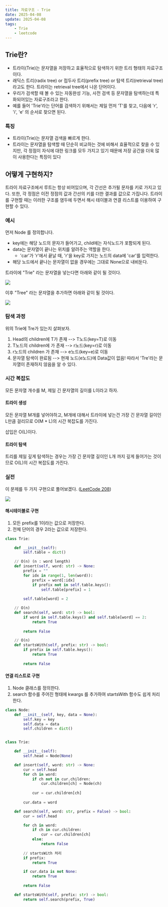 ```yaml
---
title: 자료구조 - Trie
date: 2025-04-08
update: 2025-04-08
tags:
    - Trie
    - leetcode
---
```


## Trie란?

- 트라이(Trie)는 문자열을 저장하고 효율적으로 탐색하기 위한 트리 형태의 자료구조이다.
- 래딕스 트리(radix tree) or 접두사 트리(prefix tree) or 탐색 트리(retrieval tree)라고도 한다. 트라이는 retrieval tree에서 나온 단어이다.
- 우리가 검색할 때 볼 수 있는 자동완성 기능, 사전 검색 등 문자열을 탐색하는데 특화되어있는 자료구조라고 한다.
- 예를 들어 'Trie'라는 단어를 검색하기 위해서는 제일 먼저 'T'를 찾고, 다음에 'r', 'i', 'e' 의 순서로 찾으면 된다.

### 특징
- 트라이(Trie)는 문자열 검색을 빠르게 한다.
- 트라이는 문자열을 탐색할 때 단순히 비교하는 것에 비해서 효율적으로 찾을 수 있지만, 각 정점이 자식에 대한 링크를 모두 가지고 있기 때문에 저장 공간을 더욱 많이 사용한다는 특징이 있다

## 어떻게 구현하지?
트라이 자료구조에서 루트는 항상 비어있으며, 각 간선은 추가될 문자를 키로 가지고 있다. 또한, 각 정점은 이전 정점의 값과 간선의 키를 더한 결과를 값으로 가집니다. 트라이를 구현할 때는 이러한 구조를 염두에 두면서 해시 테이블과 연결 리스트를 이용하여 구현할 수 있다.

### 예시
먼저 Node 를 정의합니다.
- key에는 해당 노드의 문자가 들어가고, child에는 자식노드가 포함되게 된다.
- data는 문자열이 끝나는 위치를 알려주는 역할을 한다.
    - 'car'가 'r'에서 끝날 때, 'r'을 key로 가지는 노드의 data에 'car'를 입력한다.
- 해당 노드에서 끝나는 문자열이 없을 경우에는 그대로 None으로 내비둔다.

트라이에 "Trie" 라는 문자열을 넣는다면 아래와 같이 될 것이다.

![](1.png)

이후 "Tree" 라는 문자열을 추가하면 아래와 같이 될 것이다.

![](2.png)

### 탐색 과정
위의 Trie에 Tre가 있는지 살펴보자.
1. Head의 children에 T가 존재 --> T노드(key=T)로 이동
2. T노드의 children에 가 존재 --> r노드(key=r)로 이동
3. r노드의 children 가 존재 --> e노드(key=e)로 이동
4. 문자열 탐색이 완료됨 --> 현재 노드(e노드)에 Data값이 없음!
따라서 'Tre'라는 문자열이 존재하지 않음을 알 수 있다.

### 시간 복잡도
모든 문자열 개수를 M, 제일 긴 문자열의 길이를 L이라고 하자.

#### 트라이 생성
모든 문자열 M개를 넣어야하고, M개에 대해서 트라이에 넣는건 가장 긴 문자열 길이인 L만큼 걸리므로 O(M * L)의 시간 복잡도를 가진다. 

삽입은 O(L)이다.

#### 트라이 탐색
트리를 제일 깊게 탐색하는 경우는 가장 긴 문자열 길이인 L개 까지 깊게 들어가는 것이므로 O(L)의 시간 복잡도를 가진다.


### 실전
이 문제를 두 가지 구현으로 풀어보겠다. ([LeetCode 208](https://leetcode.com/problems/implement-trie-prefix-tree/description/))

![](3.png)

#### 해시테이블로 구현
1. 모든 prefix를 1이라는 값으로 저장한다.
2. 전체 단어의 경우 2라는 값으로 저장한다.

```python
class Trie:

    def __init__(self):
        self.table = dict()

    // O(n) (n : word length)
    def insert(self, word: str) -> None:
        prefix = ""
        for idx in range(1, len(word)):
            prefix = word[:idx]
            if prefix not in self.table.keys():
                self.table[prefix] = 1
        
        self.table[word] = 2

    // O(n)
    def search(self, word: str) -> bool:
        if word in self.table.keys() and self.table[word] == 2:
            return True
        
        return False

    // O(n)
    def startsWith(self, prefix: str) -> bool:
        if prefix in self.table.keys():
            return True
        
        return False
```

#### 연결 리스트로 구현
1. Node 클래스를 정의한다.
2. search 함수를 주어진 형태에 kwargs 를 추가하여 startsWith 함수도 쉽게 처리한다.

```python
class Node:
    def __init__(self, key, data = None):
        self.key = key
        self.data = data
        self.children = dict()


class Trie:

    def __init__(self):
        self.head = Node(None)

    def insert(self, word: str) -> None:
        cur = self.head
        for ch in word:
            if ch not in cur.children:
                cur.children[ch] = Node(ch)
            
            cur = cur.children[ch]        
        
        cur.data = word

    def search(self, word: str, prefix = False) -> bool:
        cur = self.head

        for ch in word:
            if ch in cur.children:
                cur = cur.children[ch]
            else:
                return False
        
        // startsWith 처리
        if prefix:
            return True

        if cur.data is not None:
            return True
        
        return False

    def startsWith(self, prefix: str) -> bool:
        return self.search(prefix, True)

```
